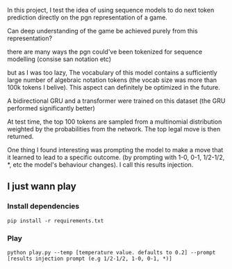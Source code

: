 In this project, I test the idea of using sequence models to do next token prediction directly on the pgn representation of a game.

Can deep understanding of the game be achieved purely from this representation?

there are many ways the pgn could've been tokenized for sequence modelling (consise san notation etc)

but as I was too lazy, The vocabulary of this model contains a sufficiently large number of algebraic notation tokens (the vocab size was more than 100k tokens I belive).
This aspect can definitely be optimized in the future.

A bidirectional GRU and a transformer were trained on this dataset (the GRU performed significantly better)

At test time, the top 100 tokens are sampled from a multinomial distribution weighted by the probabilities from the network.
The top legal move is then returned.

One thing I found interesting was prompting the model to make a move that it learned to lead to a specific outcome. (by prompting with 1-0, 0-1, 1/2-1/2, *, etc the model's behaviour changes). I call this results injection.

## I just wann play

### Install dependencies
```
pip install -r requirements.txt
```

### Play
```
python play.py --temp [temperature value. defaults to 0.2] --prompt [results injection prompt (e.g 1/2-1/2, 1-0, 0-1, *)]
```